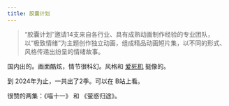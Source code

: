 ```yaml
---
title: 胶囊计划
---
```

> “胶囊计划”邀请14支来自各行业、具有成熟动画制作经验的专业团队，以“极致情绪”为主题创作独立动画，组成精品动画短片集，以不同的形式、风格传递出纷呈的情绪故事。

国内出的。画面酷炫，情节很科幻。风格和 [爱死机](./love-death-robot.md) 挺像的。

到 2024年为止，一共出了2季。可以在 B站上看。

很赞的两集：《喵十一》 和 《萤惑归途》。

